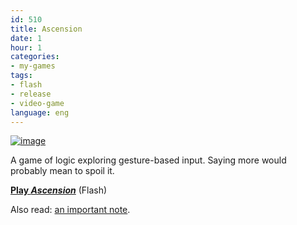 ```yaml
---
id: 510
title: Ascension
date: 1
hour: 1
categories:
- my-games
tags:
- flash
- release
- video-game
language: eng
---
```


[![image](http://blog.agj.cl/wp-content/uploads/2010/12/ascensionshot.png "Ascension screenshot")](http://blog.agj.cl/wp-content/uploads/2010/12/ascensionshot.png)

A game of logic exploring gesture-based input. Saying more would probably mean to spoil it.

[**Play _Ascension_**](http://www.agj.cl/files/games/ascension/) (Flash)

Also read: [an important note](http://blog.agj.cl/2010/12/charade/).
